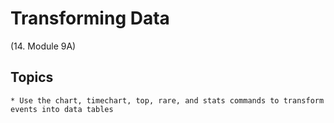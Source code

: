 # Transforming Data
(14. Module 9A)
## Topics
    * Use the chart, timechart, top, rare, and stats commands to transform events into data tables
